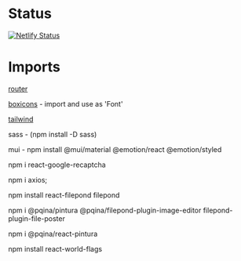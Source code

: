 


# Status


[![Netlify Status](https://api.netlify.com/api/v1/badges/0e02e929-8053-4b1c-bfd4-42b82617cc40/deploy-status)](https://app.netlify.com/sites/randolympics/deploys)





# Imports


[router](https://www.npmjs.com/package/react-router-dom)

[boxicons](https://boxicons.com/) - import and use as 'Font'

[tailwind](https://tailwindcss.com/)

sass - (npm install -D sass)


mui  - npm install @mui/material @emotion/react @emotion/styled


npm i react-google-recaptcha


npm i axios;



npm install react-filepond filepond

npm i @pqina/pintura @pqina/filepond-plugin-image-editor filepond-plugin-file-poster

npm i @pqina/react-pintura

npm install react-world-flags

